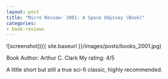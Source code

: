 ```yaml
---
layout: post
title: "Micro Review: 2001: A Space Odyssey (Book)"
categories:
- book-reviews
---
```


![screenshot]({{ site.baseurl }}/images/posts/books_2001.jpg)

Book Author: Arthur C. Clark
My rating: 4/5



A little short but still a true sci-fi classic, highly recommended. 




